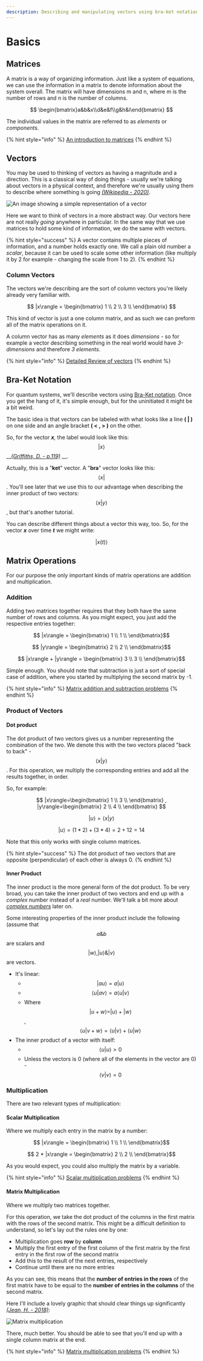 ```yaml
---
description: Describing and manipulating vectors using bra-ket notation.
---
```


# Basics

## Matrices

A matrix is a way of organizing information. Just like a system of equations, we can use the information in a matrix to denote information about the system overall. The matrix will have dimensions m and n, where m is the number of rows and n is the number of columns.

$$
\begin{bmatrix}a&b&x\\d&e&f\\g&h&i\end{bmatrix}
$$

The individual values in the matrix are referred to as _elements_ or _components_.

{% hint style="info" %}
[An introduction to matrices](https://www.khanacademy.org/math/algebra-home/alg-matrices/alg-intro-to-matrices/v/introduction-to-the-matrix)
{% endhint %}

## Vectors

You may be used to thinking of vectors as having a magnitude and a direction. This is a classical way of doing things - usually we're talking about vectors in a physical context, and therefore we're usually using them to describe where something is going [_\(Wikipedia - 2020\)_](why-linear-algebra/untitled-1.md#representation-of-a-vector).

![An image showing a simple representation of a vector](../.gitbook/assets/vector_from_a_to_b.svg.png)

Here we want to think of vectors in a more abstract way. Our vectors here are not really _going_ anywhere in particular. In the same way that we use matrices to hold some kind of information, we do the same with vectors.

{% hint style="success" %}
A vector contains multiple pieces of information, and a number holds exactly one. We call a plain old number a _scalar_, because it can be used to scale some other information \(like multiply it by 2 for example - changing the scale from 1 to 2\).
{% endhint %}

### Column Vectors

The vectors we're describing are the sort of column vectors you're likely already very familiar with.

$$
|x\rangle = \begin{bmatrix}
1 \\
2 \\
3 \\
\end{bmatrix}
$$



This kind of vector is just a one column matrix, and as such we can preform all of the matrix operations on it. 

A column vector has as many _elements_ as it does _dimensions_ - so for example a vector describing something in the real world would have _3-dimensions_ and therefore _3 elements_.

{% hint style="info" %}
[Detailed Review of vectors](https://www.khanacademy.org/math/linear-algebra/vectors-and-spaces/vectors/v/vector-introduction-linear-algebra)
{% endhint %}

## Bra-Ket Notation

For quantum systems, we'll describe vectors using [Bra-Ket notation](https://en.wikipedia.org/wiki/Bra%E2%80%93ket_notation). Once you get the hang of it, it's simple enough, but for the uninitiated it might be a bit weird.

The basic idea is that vectors can be labeled with what looks like a line **\( \| \)** on one side and an angle bracket **\( &lt; , &gt; \)** on the other. 

So, for the vector _**x**,_ the label would look like this: $$ |x \rangle$$\_\_[_\(Griffiths, D. - p.119\)_](why-linear-algebra/untitled-1.md#bra-ket-notation) __. 

Actually, this is a "**ket**" vector. A "**bra**" vector looks like this: $$ \langle x| $$. You'll see later that we use this to our advantage when describing the inner product of two vectors: $$ \langle x|y \rangle$$, but that's another tutorial.

You can describe different things about a vector this way, too. So, for the vector _**x**_ over time _**t**_ we might write:

$$
|x (t) \rangle
$$

## Matrix Operations

For our purpose the only important kinds of matrix operations are addition and multiplication.

### Addition

Adding two matrices together requires that they both have the same number of rows and columns. As you might expect, you just add the respective entries together: 

$$ |x\rangle = \begin{bmatrix} 1 \\ 1 \\ \end{bmatrix}$$

$$ |y\rangle = \begin{bmatrix} 2 \\ 2 \\ \end{bmatrix}$$

$$ |x\rangle + |y\rangle = \begin{bmatrix} 3 \\ 3 \\ \end{bmatrix}$$

Simple enough. You should note that subtraction is just a sort of special case of addition, where you started by multiplying the second matrix by -1.

{% hint style="info" %}
[Matrix addition and subtraction problems](https://www.khanacademy.org/math/precalculus/x9e81a4f98389efdf:matrices/x9e81a4f98389efdf:adding-and-subtracting-matrices/e/matrix_addition_and_subtraction)
{% endhint %}

### Product of Vectors

#### Dot product

The dot product of two vectors gives us a number representing the combination of the two. We denote this with the two vectors placed "back to back" - $$\langle x|y \rangle$$. For this operation, we multiply the corresponding entries and add all the results together, in order. 

So, for example:

$$
|x\rangle=\begin{bmatrix} 1 \\ 3 \\ \end{bmatrix} , |y\rangle=\begin{bmatrix} 2 \\ 4 \\ \end{bmatrix}
$$

$$
|u\rangle=\langle x |y\rangle
$$

$$
|u\rangle=(1*2) + (3*4) = 2+12=14
$$

Note that this only works with single column matrices.

{% hint style="success" %}
The dot product of two vectors that are opposite \(perpendicular\) of each other is always 0.
{% endhint %}

#### Inner Product

The inner product is the more general form of the dot product. To be very broad, you can take the inner product of two vectors and end up with a _complex_ number instead of a _real_ number. We'll talk a bit more about [_complex numbers_](../physics/quantum-mechanics.md#complex-numbers) later on.

Some interesting properties of the inner product include the following \(assume that $$a\&b$$are scalars and $$|w\rangle, |u\rangle\&|v\rangle$$are vectors.

* It's linear:
  *  $$|au\rangle=a|u\rangle$$
  * $$\langle u | av \rangle = a \langle u|v \rangle$$
  * Where $$|u + w \rangle = |u\rangle + |w\rangle$$, $$\langle u | v + w\rangle = \langle u|v\rangle + \langle u | w \rangle$$
* The inner product of a vector with itself:
  * $$\langle u|u \rangle > 0 $$
  * Unless the vectors is 0 \(where all of the elements in the vector are 0\) - $$\langle v | v \rangle = 0$$

### Multiplication

There are two relevant types of multiplication: 

#### Scalar Multiplication

Where we multiply each entry in the matrix by a number:

$$ |x\rangle = \begin{bmatrix} 1 \\ 1 \\ \end{bmatrix}$$

$$ 2 * |x\rangle = \begin{bmatrix} 2 \\ 2 \\ \end{bmatrix}$$

As you would expect, you could also multiply the matrix by a variable.

{% hint style="info" %}
[Scalar multiplication problems](https://www.khanacademy.org/math/precalculus/x9e81a4f98389efdf:matrices/x9e81a4f98389efdf:multiplying-matrices-by-scalars/e/scalar_matrix_multiplication)
{% endhint %}

#### Matrix Multiplication

Where we multiply two matrices together.

For this operation, we take the dot product of the columns in the first matrix with the rows of the second matrix. This might be a difficult definition to understand, so let's lay out the rules one by one:

* Multiplication goes **row** by **column**
* Multiply the first entry of the first column of the first matrix by the first entry in the first row of the second matrix
* Add this to the result of the next entries, respectively
* Continue until there are no more entries

As you can see, this means that the **number of entries in the rows** of the first matrix have to be equal to the **number of entries in the columns** of the second matrix.

Here I'll include a lovely graphic that should clear things up significantly [_\(Jean, H. - 2018\)_](why-linear-algebra/untitled-1.md#matrix-multiplication-image):

![Matrix multiplication](../.gitbook/assets/dot-product.png)

There, much better. You should be able to see that you'll end up with a single column matrix at the end.

{% hint style="info" %}
[Matrix multiplication problems](https://www.khanacademy.org/math/precalculus/x9e81a4f98389efdf:matrices/x9e81a4f98389efdf:multiplying-matrices-by-matrices/e/multiplying_a_matrix_by_a_matrix)
{% endhint %}



